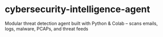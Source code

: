 # cybersecurity-intelligence-agent
Modular threat detection agent built with Python &amp; Colab – scans emails, logs, malware, PCAPs, and threat feeds

